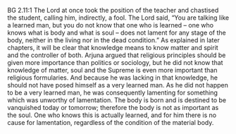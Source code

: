 BG 2.11:1	The Lord at once took the position of the teacher and chastised the student, calling him, indirectly, a fool. The Lord said, “You are talking like a learned man, but you do not know that one who is learned – one who knows what is body and what is soul – does not lament for any stage of the body, neither in the living nor in the dead condition.” As explained in later chapters, it will be clear that knowledge means to know matter and spirit and the controller of both. Arjuna argued that religious principles should be given more importance than politics or sociology, but he did not know that knowledge of matter, soul and the Supreme is even more important than religious formularies. And because he was lacking in that knowledge, he should not have posed himself as a very learned man. As he did not happen to be a very learned man, he was consequently lamenting for something which was unworthy of lamentation. The body is born and is destined to be vanquished today or tomorrow; therefore the body is not as important as the soul. One who knows this is actually learned, and for him there is no cause for lamentation, regardless of the condition of the material body.